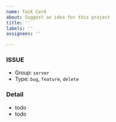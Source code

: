 ```yaml
---
name: Task Card
about: Suggest an idea for this project
title: ''
labels: ''
assignees: ''

---
```


### ISSUE
- Group:  `server`
- Type: `bug`, `feature`, `delete`

### Detail
- todo
- todo
